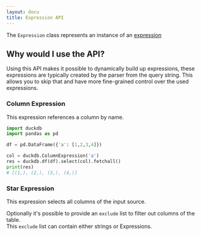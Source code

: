```yaml
---
layout: docu
title: Expression API
---
```


The `Expression` class represents an instance of an [expression](../../sql/expressions/overview)

## Why would I use the API?

Using this API makes it possible to dynamically build up expressions, these expressions are typically created by the parser from the query string.
This allows you to skip that and have more fine-grained control over the used expressions.

### Column Expression

This expression references a column by name.

```py
import duckdb
import pandas as pd

df = pd.DataFrame({'a': [1,2,3,4]})

col = duckdb.ColumnExpression('a')
res = duckdb.df(df).select(col).fetchall()
print(res)
# [(1,), (2,), (3,), (4,)]
```

### Star Expression

This expression selects all columns of the input source.  

Optionally it's possible to provide an `exclude` list to filter out columns of the table.  
This `exclude` list can contain either strings or Expressions.
